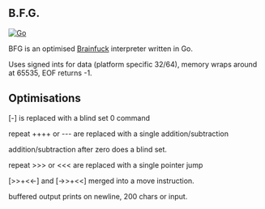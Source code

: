 ## B.F.G.

[![Go](https://github.com/tristanmorgan/bfg/actions/workflows/go-test-build.yml/badge.svg)](https://github.com/tristanmorgan/bfg/actions/workflows/go-test-build.yml)

BFG is an optimised [Brainfuck](https://esolangs.org/wiki/Brainfuck) interpreter written in Go.

Uses signed ints for data (platform specific 32/64), memory wraps around at 65535, EOF returns -1.

## Optimisations

[-] is replaced with a blind set 0 command

repeat ++++ or --- are replaced with a single addition/subtraction

addition/subtraction after zero does a blind set.

repeat >>> or <<< are replaced with a single pointer jump

[>>+<<-] and [->>+<<] merged into a move instruction.

buffered output prints on newline, 200 chars or input.
